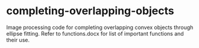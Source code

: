 # completing-overlapping-objects
Image processing code for completing overlapping convex objects through ellipse fitting.
Refer to functions.docx for list of important functions and their use.
